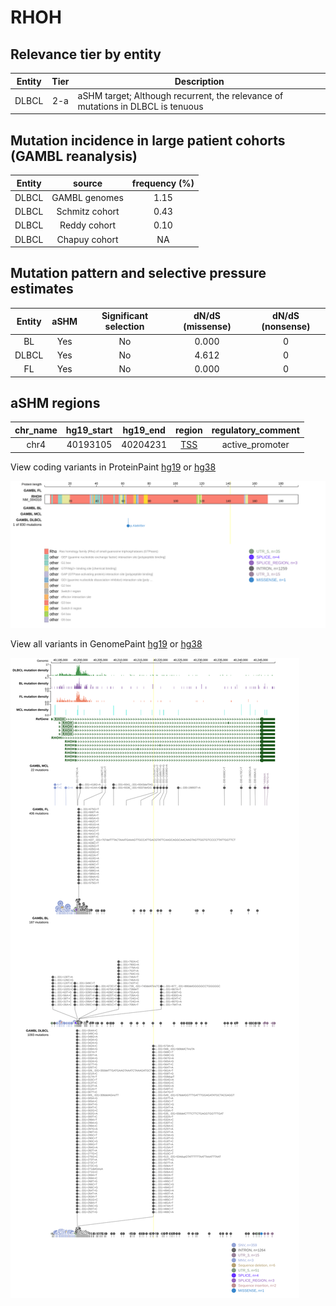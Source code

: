 # RHOH

## Relevance tier by entity

|Entity|Tier|Description                              |
|:------:|:----:|-----------------------------------------|
|DLBCL |2-a | aSHM target; Although recurrent, the relevance of mutations in DLBCL is tenuous |

## Mutation incidence in large patient cohorts (GAMBL reanalysis)

|Entity|source        |frequency (%)|
|:------:|:--------------:|:-------------:|
|DLBCL |GAMBL genomes |1.15         |
|DLBCL |Schmitz cohort|0.43         |
|DLBCL |Reddy cohort  |0.10         |
|DLBCL |Chapuy cohort |  NA         |

## Mutation pattern and selective pressure estimates

|Entity|aSHM|Significant selection|dN/dS (missense)|dN/dS (nonsense)|
|:------:|:----:|:---------------------:|:----------------:|:----------------:|
|BL    |Yes |No                   |0.000           |0               |
|DLBCL |Yes |No                   |4.612           |0               |
|FL    |Yes |No                   |0.000           |0               |

## aSHM regions

|chr_name|hg19_start|hg19_end|region                                                                                   |regulatory_comment|
|:--------:|:----------:|:--------:|:-----------------------------------------------------------------------------------------:|:------------------:|
|chr4    |40193105  |40204231|[TSS](https://genome.ucsc.edu/s/rdmorin/GAMBL%20hg19?position=chr4%3A40193105%2D40204231)|active_promoter   |


View coding variants in ProteinPaint [hg19](https://morinlab.github.io/LLMPP/GAMBL/RHOH_protein.html)  or [hg38](https://morinlab.github.io/LLMPP/GAMBL/RHOH_protein_hg38.html)

![image](images/proteinpaint/RHOH_NM_004310.svg)

View all variants in GenomePaint [hg19](https://morinlab.github.io/LLMPP/GAMBL/RHOH.html)  or [hg38](https://morinlab.github.io/LLMPP/GAMBL/RHOH_hg38.html)

![image](images/proteinpaint/RHOH.svg)
